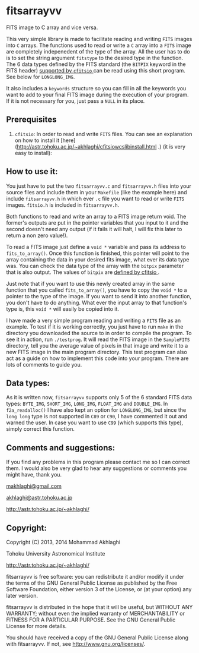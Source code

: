 fitsarrayvv
===========

FITS image to C array and vice versa.

This very simple library is made to facilitate reading and writing
`FITS` images into `C` arrays. The functions used to read or write a
`C` array into a `FITS` image are completely indepenedent of the type
of the array. All the user has to do is to set the string argument
`fitstype` to the desired type in the function.  The 6 data types
defined by the FITS standard (the `BITPIX` keyword in the FITS header)
[supported by `cfitsio`
](http://heasarc.gsfc.nasa.gov/docs/software/fitsio/c/c_user/node20.html)
can be read using this short program. See below for `LONGLONG_IMG`.

It also includes a `keywords` structure so you can fill in all the
keywords you want to add to your final FITS image during the execution
of your program. If it is not necessary for you, just pass a `NULL` in
its place.


Prerequisites
-------------

1. `cfitsio`: In order to read and write `FITS` files. You can see an
explanation on how to install it
[here](http://astr.tohoku.ac.jp/~akhlaghi/cfitsiowcslibinstall.html .)
(it is very easy to install):



How to use it:
--------------

You just have to put the two `fitsarrayvv.c` and `fitsarrayvv.h` files
into your source files and include them in your `Makefile` (like the
example here) and include `fitsarrayvv.h` in which ever `.c` file you
want to read or write `FITS` images. `fitsio.h` is included in
`fitsarrayvv.h`.

Both functions to read and write an array to a FITS image return
void. The former's outputs are put in the pointer variables that you
input to it and the second doesn't need any output (if it fails it
will halt, I will fix this later to return a non zero value!).

To read a FITS image just define a `void *` variable and pass its
address to `fits_to_array()`. Once this function is finished, this
pointer will point to the array containing the data in your desired
fits image, what ever its data type was. You can check the data type
of the array with the `bitpix` parameter that is also output. The
values of `bitpix` are [defined by cfitsio
](http://heasarc.gsfc.nasa.gov/docs/software/fitsio/c/c_user/node20.html).

Just note that if you want to use this newly created array in the same
function that you called `fits_to_array()`, you have to copy the `void
*` to a pointer to the type of the image. If you want to send
it into another function, you don't have to do anything. What ever the
input array to that function's type is, this `void *` will easily be
copied into it.

I have made a very simple program reading and writing a `FITS` file as
an example. To test if it is working correctly, you just have to run
`make` in the directory you downloaded the source to in order to
compile the program. To see it in action, run `./testprog`.  It will
read the FITS image in the `SampleFITS` directory, tell you the average
value of pixels in that image and write it to a new FITS image in the
main program directory. This test program can also act as a guide on
how to implement this code into your program. There are lots of
comments to guide you.


Data types:
-----------

As it is written now, `fitsarrayvv` supports only 5 of the 6 standard
FITS data types: `BYTE_IMG`, `SHORT_IMG`, `LONG_IMG`, `FLOAT_IMG` and
`DOUBLE_IMG`. In `f2a_readalloc()` I have also kept an option for
`LONGLONG_IMG`, but since the `long long` type is not supported in
`C89` or `C90`, I have commented it out and warned the user. In case
you want to use `C99` (which supports this type), simply correct this
function.


Comments and suggestions:
-------------------------
If you find any problems in this program please contact me so 
I can correct them. I would also be very glad to hear any 
suggestions or comments you might have, thank you.

makhlaghi@gmail.com 

akhlaghi@astr.tohoku.ac.jp

http://astr.tohoku.ac.jp/~akhlaghi/


Copyright:
----------
Copyright (C) 2013, 2014 Mohammad Akhlaghi

Tohoku University Astronomical Institute

http://astr.tohoku.ac.jp/~akhlaghi/

fitsarrayvv is free software: you can redistribute it and/or modify
it under the terms of the GNU General Public License as published by
the Free Software Foundation, either version 3 of the License, or
(at your option) any later version.

fitsarrayvv is distributed in the hope that it will be useful,
but WITHOUT ANY WARRANTY; without even the implied warranty of
MERCHANTABILITY or FITNESS FOR A PARTICULAR PURPOSE.  See the
GNU General Public License for more details.

You should have received a copy of the GNU General Public License
along with fitsarrayvv.  If not, see <http://www.gnu.org/licenses/>.
